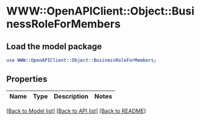 # WWW::OpenAPIClient::Object::BusinessRoleForMembers

## Load the model package
```perl
use WWW::OpenAPIClient::Object::BusinessRoleForMembers;
```

## Properties
Name | Type | Description | Notes
------------ | ------------- | ------------- | -------------

[[Back to Model list]](../README.md#documentation-for-models) [[Back to API list]](../README.md#documentation-for-api-endpoints) [[Back to README]](../README.md)


